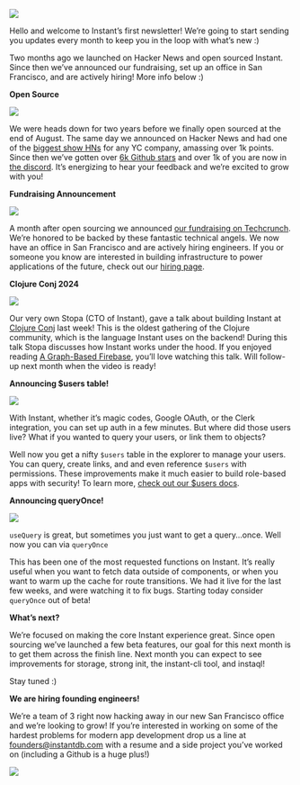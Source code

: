 ![](https://www.instantdb.com/img/emails/oct2024/s_DF8F10A9009F2A236BC7D07C4EC05DDA50E4FB82F40AA98593D3B98A1A7EA3DC_1730238267270_instant_header.png)

Hello and welcome to Instant’s first newsletter! We’re going to start sending you updates every month to keep you in the loop with what’s new :)

Two months ago we launched on Hacker News and open sourced Instant. Since then we’ve announced our fundraising, set up an office in San Francisco, and are actively hiring! More info below :)

**Open Source**

![](https://www.instantdb.com/img/emails/oct2024/s_DF8F10A9009F2A236BC7D07C4EC05DDA50E4FB82F40AA98593D3B98A1A7EA3DC_1729122912083_image.png)

We were heads down for two years before we finally open sourced at the end of August. The same day we announced on Hacker News and had one of the [biggest show HNs](https://news.ycombinator.com/item?id=41322281) for any YC company, amassing over 1k points. Since then we’ve gotten over [6k Github stars](https://github.com/instantdb/instant) and over 1k of you are now in [the discord](https://discord.com/invite/VU53p7uQcE). It’s energizing to hear your feedback and we’re excited to grow with you!

**Fundraising Announcement**

![](https://www.instantdb.com/img/emails/oct2024/s_B8A06116D3803694CDA0C13F9F97E92EA0220D4E377317F0F00D7831E3E41E9E_1727988124731_image.png)

A month after open sourcing we announced [our fundraising on Techcrunch](https://techcrunch.com/2024/10/02/instant-harkens-back-to-a-pre-google-firebase/). We’re honored to be backed by these fantastic technical angels. We now have an office in San Francisco and are actively hiring engineers. If you or someone you know are interested in building infrastructure to power applications of the future, check out our [hiring page](https://instantdb.com/hiring).

**Clojure Conj 2024**

![](https://www.instantdb.com/img/emails/oct2024/s_DF8F10A9009F2A236BC7D07C4EC05DDA50E4FB82F40AA98593D3B98A1A7EA3DC_1729123513053_image.png)

Our very own Stopa (CTO of Instant), gave a talk about building Instant at [Clojure Conj](https://2024.clojure-conj.org/) last week! This is the oldest gathering of the Clojure community, which is the language Instant uses on the backend! During this talk Stopa discusses how Instant works under the hood. If you enjoyed reading [A Graph-Based Firebase](https://www.instantdb.com/essays/next_firebase), you’ll love watching this talk. Will follow-up next month when the video is ready!

**Announcing $users table!**

![](https://www.instantdb.com/img/emails/oct2024/s_DF8F10A9009F2A236BC7D07C4EC05DDA50E4FB82F40AA98593D3B98A1A7EA3DC_1730244149277_users_table.png)

With Instant, whether it’s magic codes, Google OAuth, or the Clerk integration, you can set up auth in a few minutes. But where did those users live? What if you wanted to query your users, or link them to objects?

Well now you get a nifty `$users` table in the explorer to manage your users. You can query, create links, and and even reference `$users` with permissions. These improvements make it much easier to build role-based apps with security! To learn more, [check out our $users docs](https://www.instantdb.com/docs/users).

**Announcing queryOnce!**

![](https://www.instantdb.com/img/emails/oct2024/s_DF8F10A9009F2A236BC7D07C4EC05DDA50E4FB82F40AA98593D3B98A1A7EA3DC_1730244001267_image.png)

`useQuery` is great, but sometimes you just want to get a query…once. Well now you can via `queryOnce`

This has been one of the most requested functions on Instant. It’s really useful when you want to fetch data outside of components, or when you want to warm up the cache for route transitions. We had it live for the last few weeks, and were watching it to fix bugs. Starting today consider `queryOnce` out of beta!

**What’s next?**

We’re focused on making the core Instant experience great. Since open sourcing we’ve launched a few beta features, our goal for this next month is to get them across the finish line. Next month you can expect to see improvements for storage, strong init, the instant-cli tool, and instaql!

Stay tuned :)

**We are hiring founding engineers!**

We’re a team of 3 right now hacking away in our new San Francisco office and we’re looking to grow! If you’re interested in working on some of the hardest problems for modern app development drop us a line at founders@instantdb.com with a resume and a side project you’ve worked on (including a Github is a huge plus!)

![](https://pbs.twimg.com/media/GZd_xO0akAETvju?format=jpg\&name=large)
